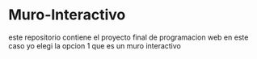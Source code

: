 # Muro-Interactivo
este repositorio contiene el proyecto final de programacion web en este caso yo elegi la opcion 1 que es un muro interactivo
